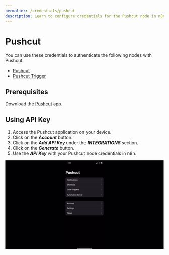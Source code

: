 ```yaml
---
permalink: /credentials/pushcut
description: Learn to configure credentials for the Pushcut node in n8n
---
```


# Pushcut

You can use these credentials to authenticate the following nodes with Pushcut.
- [Pushcut](../../nodes-library/nodes/Pushcut/README.md)
- [Pushcut Trigger](../../nodes-library/trigger-nodes/PushcutTrigger/README.md)

## Prerequisites

Download the [Pushcut](https://www.pushcut.io) app.

## Using API Key

1. Access the Pushcut application on your device.
2. Click on the ***Account*** button.
3. Click on the ***Add API Key*** under the ***INTEGRATIONS*** section.
4. Click on the ***Generate*** button.
5. Use the ***API Key*** with your Pushcut node credentials in n8n.

![Getting Pushcut credentials](./using-api-key.gif)
